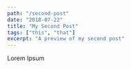 ```yaml
---
path: "/second-post"
date: "2018-07-22"
title: "My Second Post"
tags: ["this", "that"]
excerpt: "A preview of my second post"
---
```


Lorem Ipsum
